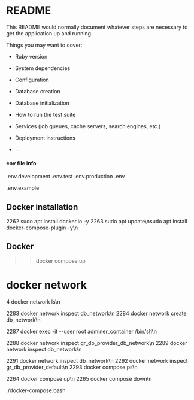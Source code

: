 # README

This README would normally document whatever steps are necessary to get the
application up and running.

Things you may want to cover:

* Ruby version

* System dependencies

* Configuration

* Database creation

* Database initialization

* How to run the test suite

* Services (job queues, cache servers, search engines, etc.)

* Deployment instructions

* ...


#### env file info
.env.development
.env.test
.env.production
.env

.env.example

## Docker installation
 2262  sudo apt install docker.io -y
 2263  sudo apt update\nsudo apt install docker-compose-plugin -y\n

## Docker
>> docker compose up


# docker network

4  docker network ls\n

 2283  docker network inspect db_network\n
 2284  docker network create db_network\n

 2287  docker exec -it --user root adminer_container /bin/sh\n

 2288  docker network inspect gr_db_provider_db_network\n
 2289  docker network inspect db_network\n


 2291  docker network inspect db_network\n
 2292  docker network inspect gr_db_provider_default\n
 2293  docker compose ps\n

  2264  docker compose up\n
 2265  docker compose down\n

./docker-compose.bash

